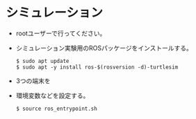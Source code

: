# シミュレーション
- rootユーザーで行ってください。

- シミュレーション実験用のROSパッケージをインストールする。
  ```
  $ sudo apt update
  $ sudo apt -y install ros-$(rosversion -d)-turtlesim
  ```
- 3つの端末を
- 環境変数などを設定する。
  ```
  $ source ros_entrypoint.sh
  ```
